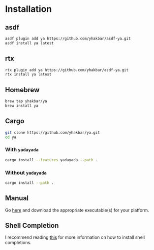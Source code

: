# Installation

## asdf

```bash
asdf plugin add ya https://github.com/yhakbar/asdf-ya.git
asdf install ya latest
```

## rtx

```bash
rtx plugin add ya https://github.com/yhakbar/asdf-ya.git
rtx install ya latest
```

## Homebrew

```bash
brew tap yhakbar/ya
brew install ya
```

## Cargo

```bash
git clone https://github.com/yhakbar/ya.git
cd ya
```

### With `yadayada`

```bash
cargo install --features yadayada --path .
```

### Without `yadayada`

```bash
cargo install --path .
```

## Manual

Go [here](https://github.com/yhakbar/ya/releases/latest) and download the appropriate executable(s) for your platform.

## Shell Completion

I recommend reading [this](/docs/completions.md) for more information on how to install shell completions.
